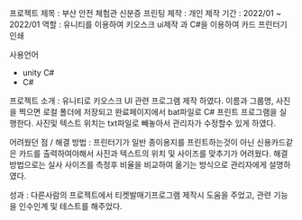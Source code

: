 프로젝트 제목 : 부산 안전 체험관 신분증 프린팅 
제작 : 개인 
제작 기간 : 2022/01 ~ 2022/01 
역할 : 유니티를 이용하여 키오스크 ui제작 과 C#을 이용하여 카드 프린터기 인쇄 

사용언어 
- unity C#
- C#

프로젝트 소개 : 
유니티로 키오스크 UI 관련 프로그램 제작 하였다.
이름과 그룹명, 사진을 찍으면 로컬 폴더에 저장되고 완료페이지에서 bat파일로 
C# 프린트 프로그램을 실행한다. 사진및 텍스트 위치는 txt파일로 빼놓아서
관리자가 수정할수 있게 하였다.

어려웠던 점 / 해결 방법 : 
프린터기가 일반 종이용지를 프린트하는것이 아닌 신용카드같은 카드를 출력하여야해서
사진과 텍스트의 위치 및 사이즈를 맞추기가 어려웠다.
해결방법으로는 실사 사이즈를 측정후 비율을 비교하여 옮기는 방식으로 관리자에게 설명하였다.

성과 : 
다른사람의 프로젝트에서 티켓발매기프로그램 제작시 도움을 주었고,
관련 기능을 인수인계 및 테스트를 해주었다.
